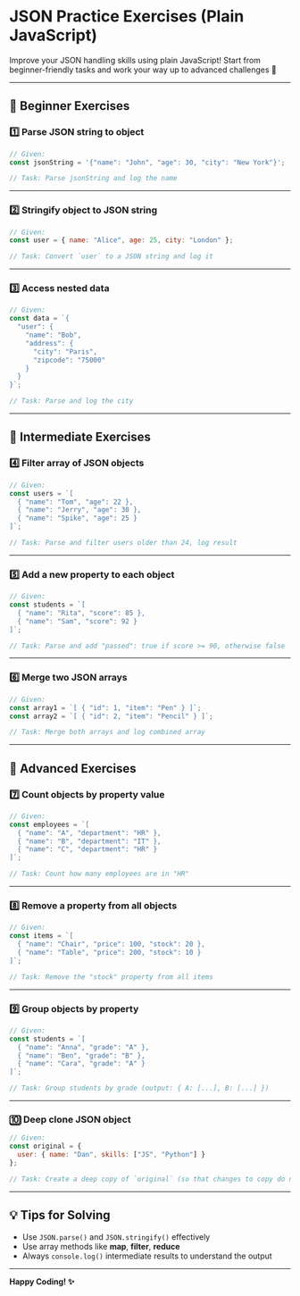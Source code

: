 # JSON Practice Exercises (Plain JavaScript)

Improve your JSON handling skills using plain JavaScript! Start from beginner-friendly tasks and work your way up to advanced challenges 🚀

---

## 🥇 Beginner Exercises

### 1️⃣ Parse JSON string to object

```js
// Given:
const jsonString = '{"name": "John", "age": 30, "city": "New York"}';

// Task: Parse jsonString and log the name
```

---

### 2️⃣ Stringify object to JSON string

```js
// Given:
const user = { name: "Alice", age: 25, city: "London" };

// Task: Convert `user` to a JSON string and log it
```

---

### 3️⃣ Access nested data

```js
// Given:
const data = `{
  "user": {
    "name": "Bob",
    "address": {
      "city": "Paris",
      "zipcode": "75000"
    }
  }
}`;

// Task: Parse and log the city
```

---

## 🥈 Intermediate Exercises

### 4️⃣ Filter array of JSON objects

```js
// Given:
const users = `[
  { "name": "Tom", "age": 22 },
  { "name": "Jerry", "age": 30 },
  { "name": "Spike", "age": 25 }
]`;

// Task: Parse and filter users older than 24, log result
```

---

### 5️⃣ Add a new property to each object

```js
// Given:
const students = `[
  { "name": "Rita", "score": 85 },
  { "name": "Sam", "score": 92 }
]`;

// Task: Parse and add "passed": true if score >= 90, otherwise false
```

---

### 6️⃣ Merge two JSON arrays

```js
// Given:
const array1 = `[ { "id": 1, "item": "Pen" } ]`;
const array2 = `[ { "id": 2, "item": "Pencil" } ]`;

// Task: Merge both arrays and log combined array
```

---

## 🥇 Advanced Exercises

### 7️⃣ Count objects by property value

```js
// Given:
const employees = `[
  { "name": "A", "department": "HR" },
  { "name": "B", "department": "IT" },
  { "name": "C", "department": "HR" }
]`;

// Task: Count how many employees are in "HR"
```

---

### 8️⃣ Remove a property from all objects

```js
// Given:
const items = `[
  { "name": "Chair", "price": 100, "stock": 20 },
  { "name": "Table", "price": 200, "stock": 10 }
]`;

// Task: Remove the "stock" property from all items
```

---

### 9️⃣ Group objects by property

```js
// Given:
const students = `[
  { "name": "Anna", "grade": "A" },
  { "name": "Ben", "grade": "B" },
  { "name": "Cara", "grade": "A" }
]`;

// Task: Group students by grade (output: { A: [...], B: [...] })
```

---

### 🔟 Deep clone JSON object

```js
// Given:
const original = {
  user: { name: "Dan", skills: ["JS", "Python"] }
};

// Task: Create a deep copy of `original` (so that changes to copy do not affect original)
```

---

## 💡 Tips for Solving

* Use `JSON.parse()` and `JSON.stringify()` effectively
* Use array methods like **map**, **filter**, **reduce**
* Always `console.log()` intermediate results to understand the output

---

**Happy Coding! ✨**
